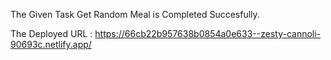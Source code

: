 The Given Task Get Random Meal is Completed Succesfully.

The Deployed URL : https://66cb22b957638b0854a0e633--zesty-cannoli-90693c.netlify.app/
